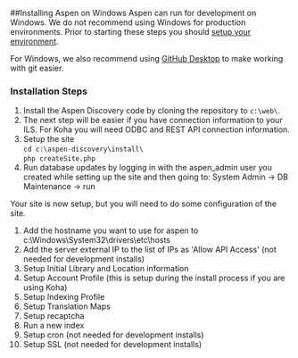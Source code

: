 ##Installing Aspen on Windows
Aspen can run for development on Windows. We do not recommend using Windows for production environments. Prior to starting these steps you should [setup your environment](/Admin/HelpManual?page=Development-Environment). 

For Windows, we also recommend using [GitHub Desktop](https://desktop.github.com/) to make working with git easier.  

### Installation Steps
1. Install the Aspen Discovery code by cloning the repository to `c:\web\`.   
1. The next step will be easier if you have connection information to your ILS. For Koha you will need ODBC and REST API connection information. 
1. Setup the site  
   `cd c:\aspen-discovery\install\`  
   `php createSite.php`
1. Run database updates by logging in with the aspen_admin user you created while setting up the site and then going to:
   System Admin -> DB Maintenance -> run

Your site is now setup, but you will need to do some configuration of the site.
1. Add the hostname you want to use for aspen to c:\Windows\System32\drivers\etc\hosts
1. Add the server external IP to the list of IPs as 'Allow API Access' (not needed for development installs)
1. Setup Initial Library and Location information
1. Setup Account Profile (this is setup during the install process if you are using Koha)
1. Setup Indexing Profile
1. Setup Translation Maps
1. Setup recaptcha
1. Run a new index
1. Setup cron (not needed for development installs) 
1. Setup SSL (not needed for development installs)
